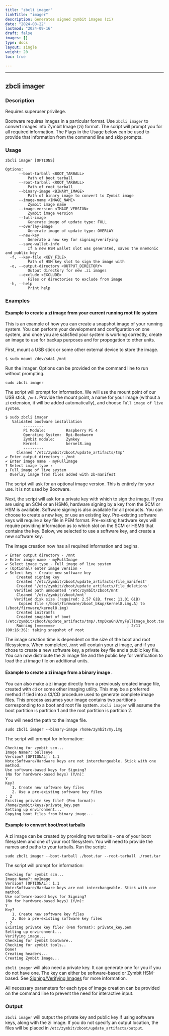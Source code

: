 ```yaml
---
title: "zbcli imager"
linkTitle: "imager"
description: Generates signed zymbit images (zi) 
date: "2024-08-22"
lastmod: "2024-09-16"
draft: false
images: []
type: docs
layout: single
weight: 20
toc: true

---
```


-----

## zbcli imager

### Description

Requires superuser privilege. 

Bootware requires images in a particular format. Use `zbcli imager` to convert images into Zymbit Image (zi) format. The script will prompt you for all required information. The Flags in the Usage below can be used to provide that information from the command line and skip prompts.

### Usage

```
zbcli imager [OPTIONS]

Options:
      --boot-tarball <BOOT_TARBALL>
          Path of boot tarball
      --root-tarball <ROOT_TARBALL>
          Path of root tarball
      --binary-image <BINARY_IMAGE>
          Path of binary image to convert to Zymbit image
      --image-name <IMAGE_NAME>
          Zymbit image name
      --image-version <IMAGE_VERSION>
          Zymbit image version
      --full-image
          Generate image of update type: FULL
      --overlay-image
          Generate image of update type: OVERLAY
      --new-key
          Generate a new key for signing/verifying
      --save-wallet-info
          If a new HSM wallet slot was generated, saves the mnemonic and public key
  -f, --key-file <KEY_FILE>
          Path of HSM key slot to sign the image with
  -o, --output-directory <OUTPUT_DIRECTORY>
          Output directory for new .zi images
      --exclude <EXCLUDE>
          Files or directories to exclude from image
  -h, --help
          Print help

```

### Examples


#### Example to create a zi image from your current running root file system

This is an example of how you can create a snapshot image of your running system. You can perform your development and configuration on one system, and once you are satisfied your system is working correctly, create an image to use for backup purposes and for propogation to other units.

First, mount a USB stick or some other external device to store the image.

```
$ sudo mount /dev/sda1 /mnt
```

Run the imager. Options can be provided on the command line to run without prompting. 

```
sudo zbcli imager
```

The script will prompt for information. We will use the mount point of our USB stick, `/mnt`. Provide the mount point, a name for your image (without a zi extension, it will be added automatically), and choose `Full image of live system`.

```
$ sudo zbcli imager
   Validated bootware installation
        ---------
        Pi Module:         Raspberry Pi 4
        Operating System:  Rpi-Bookworm
        Zymbit module:     Zymkey
        Kernel:            kernel8.img
        ---------
     Cleaned '/etc/zymbit/zboot/update_artifacts/tmp'
✔ Enter output directory · /mnt
✔ Enter image name · myFullImage
? Select image type ›
❯ Full image of live system
  Overlay image from files added with zb-manifest
```

The script will ask for an optional image version. This is entirely for your use. It is not used by Bootware.

Next, the script will ask for a private key with which to sign the image. If you are using an SCM or an HSM6, hardware signing by a key from the SCM or HSM is available. Software signing is also available for all products. You can choose to create a new key, or use an existing key. Pre-existing software keys will require a key file in PEM format. Pre-existing hardware keys will require providing information as to which slot on the SCM or HSM6 that contains the key. Below, we selected to use a software key, and create a new software key.

The image creation now has all required information and begins.

```
✔ Enter output directory · /mnt
✔ Enter image name · myFullImage
✔ Select image type · Full image of live system
✔ (Optional) enter image version ·
✔ Select key · Create new software key
     Created signing key
     Created '/etc/zymbit/zboot/update_artifacts/file_manifest'
     Created '/etc/zymbit/zboot/update_artifacts/file_deletions'
    Verified path unmounted '/etc/zymbit/zboot/mnt'
     Cleaned '/etc/zymbit/zboot/mnt'
    Verified disk size (required: 2.57 GiB, free: 11.01 GiB)
      Copied file (/boot/firmware/zboot_bkup/kernel8.img.A) to (/boot/firmware/kernel8.img)
     Created initramfs
     Created snapshot of boot (/etc/zymbit/zboot/update_artifacts/tmp/.tmpQxuGnU/myFullImage_boot.tar)
     Running [=======>                                ] 2/11 (00:16:36): taking snapshot of root        
```

The image creation time is dependent on the size of the boot and root filesystems. When completed, `/mnt` will contain your zi image, and if you chose to create a new software key, a private key file and a public key file. You can now distribute the zi image file and the public key for verification to load the zi image file on additional units.

#### Example to create a zi image from a binary image .

You can also make a zi image directly from a previously created image file, created with `dd` or some other imaging utility. This may be a preferred method if tied into a CI/CD procedure used to generate complete image files. This process assumes your image contains two partitions corresponding to a boot and root file system. `zbcli imager` will assume the boot partition is partition 1 and the root partition is partition 2.

You will need the path to the image file.

```
sudo zbcli imager --binary-image /home/zymbit/my.img
```

The script will prompt for information:

```
Checking for zymbit scm...
Image Name?: bullseye
Version? [OPTIONAL]: 1.1
Note:Software/Hardware keys are not interchangeable. Stick with one method.
Use software-based keys for Signing?
(No for hardware-based keys) (Y/n):
Y
Key?
   1. Create new software key files
   2. Use a pre-existing software key files
: 2
Existing private key file? (Pem format): /home/zymbit/keys/private_key.pem
Setting up environment...
Copying boot files from binary image...
```

#### Example to convert boot/root tarballs

A zi image can be created by providing two tarballs - one of your boot filesystem and one of your root filesystem. You will need to provide the names and paths to your tarballs. Run the script:

```
sudo zbcli imager --boot-tarball ./boot.tar --root-tarball ./root.tar
```

The script will prompt for information:

```
Checking for zymbit scm...
Image Name?: myImage
Version? [OPTIONAL]: 1.1
Note:Software/Hardware keys are not interchangeable. Stick with one method.
Use software-based keys for Signing?
(No for hardware-based keys) (Y/n):
Y
Key?
   1. Create new software key files
   2. Use a pre-existing software key files
: 2
Existing private key file? (Pem format): private_key.pem
Setting up environment...
Verifying image...
Checking for zymbit bootware..
Checking for zymbit tools..
Done!
Creating headers...
Creating Zymbit Image...
```

`zbcli imager` will also need a private key. It can generate one for you if you do not have one. The key can either be software-based or Zymbit HSM-based. See [Signing/Verifying Images](../../features/signing) for more information.

All necessary parameters for each type of image creation can be provided on the command line to prevent the need for interactive input.

### Output

`zbcli imager` will output the private key and public key if using software keys, along with the zi image. If you do not specify an output location, the files will be placed in `/etc/zymbit/zboot/update_artifacts/output`.


